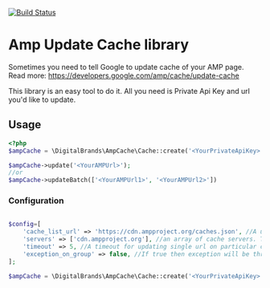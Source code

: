 [![Build Status](https://travis-ci.org/DigitalBrands/amp-cache.svg?branch=master)](https://travis-ci.org/DigitalBrands/amp-cache)
# Amp Update Cache library

Sometimes you need to tell Google to update cache of your AMP page.
Read more: https://developers.google.com/amp/cache/update-cache

This library is an easy tool to do it. All you need is Private Api Key and url you'd like to update.



## Usage

```php
<?php
$ampCache = \DigitalBrands\AmpCache\Cache::create('<YourPrivateApiKey>');

$ampCache->update('<YourAMPUrl>');
//or
$ampCache->updateBatch(['<YourAMPUrl1>', '<YourAMPUrl2>'])
```

### Configuration

```php

$config=[
    'cache_list_url' => 'https://cdn.ampproject.org/caches.json', //A url servers list will be downloaded from. Default https://cdn.ampproject.org/caches.json
    'servers' => ['cdn.ampproject.org'], //an array of cache servers. Then client will not download them from cache list url
    'timeout' => 5, //A timeout for updating single url on particular cache server. Default 5.
    'exception_on_group' => false, //If true then exception will be thrown only when all cache servers return bad response (not 200 code). If there is only one server in cache, then this option will be ignored
];

$ampCache = \DigitalBrands\AmpCache\Cache::create('<YourPrivateApiKey>', $config);

```

